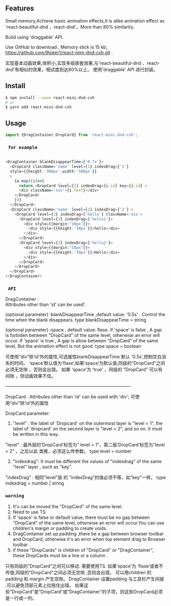 ## Features
Small memory,Achieve basic animation effects,It is alike animation effect as
'react-beautiful-dnd 、react-dnd'，More than 80% similarity.

Build using 'draggable' API.

Use GitHub to download , Memory stick is 15 kb, 
https://github.com/9joker1/react-mini-dnd-cxh.git .


实现基本动画效果,体积小,实现多级嵌套效果,与'react-beautiful-dnd 、react-dnd'有相似的效果，相试度到达80%以上。
使用'draggable' API 进行封装。

##  Install

```bash
$ npm install --save react-mini-dnd-cxh
# or
$ yarn add react-mini-dnd-cxh
```
##  Usage

```ts
import {DragContainer,DropCard} from 'react-mini-dnd-cxh';

```

### ` for example`

```ts

<DragContainer blankDisappearTime={'0.7s'}>
  <DropCard className='name' level={1} indexDrag={'1'} 
  style={{height:'300px',width:'500px'}}
  >
    {a.map((i)=>{
      return <DropCard level={2} indexDrag={i.id} key={i.id} >
      <div className='sss'>{i.text}</div>
    </DropCard>   
    })}
  </DropCard>
  <DropCard className='name' level={1} indexDrag={'2'} >
    <DropCard level={2} indexDrag={'hello'} className='sss'>
      <DropCard level={3} indexDrag={'hello1'}>
        <div style={{margin:"10px"}}>
          <div style={{height:'30px'}}>hello</div>
        </div>
      </DropCard>
      <DropCard level={3} indexDrag={'hello2'}>
        <div style={{margin:"10px"}}>
          <div style={{height:'30px'}}>Hello</div>
        </div>
      </DropCard>
    </DropCard>
  </DropCard>
</DragContainer>

```

### ` API`

DragContainer :   
Attributes other than 'id' can be used'.

(optional parameter) :blankDisappearTime ,default value: '0.5s' . 
Control the time when the blank disappears.
type blankDisappearTime = string

(optional parameter) :space , default value: flase.
If 'space' is false ,  A gap is forbiden between "DropCard" of the same level, otherwise an error will occur.
If 'space' is true , A gap is allow between "DropCard" of the same level, But the animation effect is not good.
type space = boolean



可使用“div”除‘id’外的属性,可选属性blankDisappearTime 默认 '0.5s',控制空白消失的时间。
‘space’默认值为‘flase’,如果‘space’为默认值,同级的"DropCard"之间必须无空隙 ，否则会出错。
如果 ‘space’为 ‘true’ ，同级的 "DropCard" 可以有间隙 ，但动画效果不佳。

————————————————————————————

DropCard : Attributes other than 'id' can be used with 'div';
可使用“div”除‘id’外的属性

DropCard parameter:
1. "level" : the label of 'Dropcard' on the outermost layer is "level = 1", the label of 'dropcard' on the second layer is "level = 2", and so on. It must be written in this way.

"level" : 最外层的‘DropCard’标签为“ level = 1”，第二层‘DropCard’标签为“level = 2” ，之后以此
类推，必须这么传参数。
 type level = number

 
2. "indexdrag": It must be different the values of "indexdrag" of the same "level" layer , such as "key".

"indexDrag" : 相同"level"层 的 ”indexDrag”的值必须不等，如“key”一样。
type indexdrag = number | string


### `warning`

1. It's can be moved the "DropCard" of the same level. 
2. Need to use TS.
3. If 'space' is false or  default value, there must be no gap between "DropCard" of the same level, otherwise an error will occur.You can use children's margin or padding  to create voids.
4. DragContainer set up padding ,there be a gap between  browser toolbar and DropCard, otherwise it's an error when top element drag to Browser toolbar .
5. if these "DropCards" is children of  "DropCard" or "DragContainer",  these DropCards  must be a line or a  column . 

只有同级的"DropCard"之间可以移动.
需要使用TS.
如果‘space’为 ‘flase’或者不传值,同级的"DropCard"之间必须无空隙 ,否则会出错。
可以用children 的padding 和 margin 产生空隙。
DragContainer 设置padding 与工具栏产生间接 ,可以避免顶部元素上拉拖住出错。
如果这些“DropCard”是“DropCard”或“DragContainer”的子项，则这些DropCard必须是一行或一列。